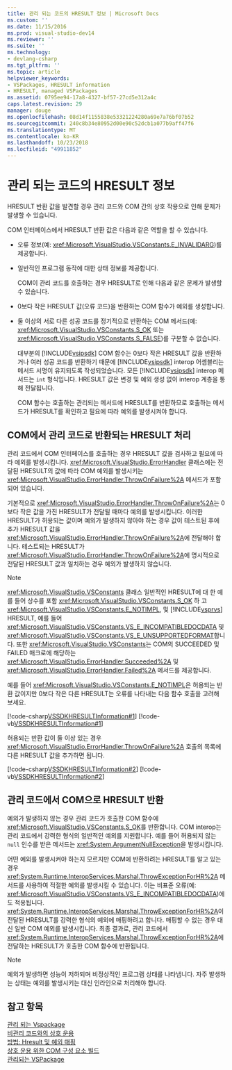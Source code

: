 ```yaml
---
title: 관리 되는 코드의 HRESULT 정보 | Microsoft Docs
ms.custom: ''
ms.date: 11/15/2016
ms.prod: visual-studio-dev14
ms.reviewer: ''
ms.suite: ''
ms.technology:
- devlang-csharp
ms.tgt_pltfrm: ''
ms.topic: article
helpviewer_keywords:
- VSPackages, HRESULT information
- HRESULT, managed VSPackages
ms.assetid: 0795ee94-17a8-4327-bf57-27cd5e312a4c
caps.latest.revision: 29
manager: douge
ms.openlocfilehash: 08d14f1155838e53321224280a69e7a76bf07b52
ms.sourcegitcommit: 240c8b34e80952d00e90c52dcb1a077b9aff47f6
ms.translationtype: MT
ms.contentlocale: ko-KR
ms.lasthandoff: 10/23/2018
ms.locfileid: "49911852"
---
```

# <a name="hresult-information-in-managed-code"></a>관리 되는 코드의 HRESULT 정보
HRESULT 반환 값을 발견할 경우 관리 코드와 COM 간의 상호 작용으로 인해 문제가 발생할 수 있습니다.  
  
 COM 인터페이스에서 HRESULT 반환 값은 다음과 같은 역할을 할 수 있습니다.  
  
- 오류 정보(예: <xref:Microsoft.VisualStudio.VSConstants.E_INVALIDARG>)를 제공합니다.  
  
- 일반적인 프로그램 동작에 대한 상태 정보를 제공합니다.  
  
  COM이 관리 코드를 호출하는 경우 HRESULT로 인해 다음과 같은 문제가 발생할 수 있습니다.  
  
- 0보다 작은 HRESULT 값(오류 코드)을 반환하는 COM 함수가 예외를 생성합니다.  
  
- 둘 이상의 서로 다른 성공 코드를 정기적으로 반환하는 COM 메서드(예: <xref:Microsoft.VisualStudio.VSConstants.S_OK> 또는 <xref:Microsoft.VisualStudio.VSConstants.S_FALSE>)를 구분할 수 없습니다.  
  
  대부분의 [!INCLUDE[vsipsdk](../includes/vsipsdk-md.md)] COM 함수는 0보다 작은 HRESULT 값을 반환하거나 여러 성공 코드를 반환하기 때문에 [!INCLUDE[vsipsdk](../includes/vsipsdk-md.md)] interop 어셈블리는 메서드 서명이 유지되도록 작성되었습니다. 모든 [!INCLUDE[vsipsdk](../includes/vsipsdk-md.md)] interop 메서드는 `int` 형식입니다. HRESULT 값은 변경 및 예외 생성 없이 interop 계층을 통해 전달됩니다.  
  
  COM 함수는 호출하는 관리되는 메서드에 HRESULT를 반환하므로 호출하는 메서드가 HRESULT를 확인하고 필요에 따라 예외를 발생시켜야 합니다.  
  
## <a name="handling-hresults-returned-to-managed-code-from-com"></a>COM에서 관리 코드로 반환되는 HRESULT 처리  
 관리 코드에서 COM 인터페이스를 호출하는 경우 HRESULT 값을 검사하고 필요에 따라 예외를 발생시킵니다. <xref:Microsoft.VisualStudio.ErrorHandler> 클래스에는 전달된 HRESULT의 값에 따라 COM 예외를 발생시키는 <xref:Microsoft.VisualStudio.ErrorHandler.ThrowOnFailure%2A> 메서드가 포함되어 있습니다.  
  
 기본적으로 <xref:Microsoft.VisualStudio.ErrorHandler.ThrowOnFailure%2A>는 0보다 작은 값을 가진 HRESULT가 전달될 때마다 예외를 발생시킵니다. 이러한 HRESULT가 허용되는 값이며 예외가 발생하지 않아야 하는 경우 값이 테스트된 후에 추가 HRESULT 값을 <xref:Microsoft.VisualStudio.ErrorHandler.ThrowOnFailure%2A>에 전달해야 합니다. 테스트되는 HRESULT가 <xref:Microsoft.VisualStudio.ErrorHandler.ThrowOnFailure%2A>에 명시적으로 전달된 HRESULT 값과 일치하는 경우 예외가 발생하지 않습니다.  
  
> [!NOTE]
>  <xref:Microsoft.VisualStudio.VSConstants> 클래스 일반적인 HRESULT에 대 한 예를 들어 상수를 포함 <xref:Microsoft.VisualStudio.VSConstants.S_OK> 하 고 <xref:Microsoft.VisualStudio.VSConstants.E_NOTIMPL>, 및 [!INCLUDE[vsprvs](../includes/vsprvs-md.md)] HRESULT, 예를 들어 <xref:Microsoft.VisualStudio.VSConstants.VS_E_INCOMPATIBLEDOCDATA> 및 <xref:Microsoft.VisualStudio.VSConstants.VS_E_UNSUPPORTEDFORMAT>합니다. 또한 <xref:Microsoft.VisualStudio.VSConstants>는 COM의 SUCCEEDED 및 FAILED 매크로에 해당하는 <xref:Microsoft.VisualStudio.ErrorHandler.Succeeded%2A> 및 <xref:Microsoft.VisualStudio.ErrorHandler.Failed%2A> 메서드를 제공합니다.  
  
 예를 들어 <xref:Microsoft.VisualStudio.VSConstants.E_NOTIMPL>은 허용되는 반환 값이지만 0보다 작은 다른 HRESULT는 오류를 나타내는 다음 함수 호출을 고려해 보세요.  
  
 [!code-csharp[VSSDKHRESULTInformation#1](../snippets/csharp/VS_Snippets_VSSDK/vssdkhresultinformation/cs/vssdkhresultinformationpackage.cs#1)]
 [!code-vb[VSSDKHRESULTInformation#1](../snippets/visualbasic/VS_Snippets_VSSDK/vssdkhresultinformation/vb/vssdkhresultinformationpackage.vb#1)]  
  
 허용되는 반환 값이 둘 이상 있는 경우 <xref:Microsoft.VisualStudio.ErrorHandler.ThrowOnFailure%2A> 호출의 목록에 다른 HRESULT 값을 추가하면 됩니다.  
  
 [!code-csharp[VSSDKHRESULTInformation#2](../snippets/csharp/VS_Snippets_VSSDK/vssdkhresultinformation/cs/vssdkhresultinformationpackage.cs#2)]
 [!code-vb[VSSDKHRESULTInformation#2](../snippets/visualbasic/VS_Snippets_VSSDK/vssdkhresultinformation/vb/vssdkhresultinformationpackage.vb#2)]  
  
## <a name="returning-hresults-to-com-from-managed-code"></a>관리 코드에서 COM으로 HRESULT 반환  
 예외가 발생하지 않는 경우 관리 코드가 호출한 COM 함수에 <xref:Microsoft.VisualStudio.VSConstants.S_OK>를 반환합니다. COM interop는 관리 코드에서 강력한 형식의 일반적인 예외를 지원합니다. 예를 들어 허용되지 않는 `null` 인수를 받은 메서드는 <xref:System.ArgumentNullException>을 발생시킵니다.  
  
 어떤 예외를 발생시켜야 하는지 모르지만 COM에 반환하려는 HRESULT를 알고 있는 경우 <xref:System.Runtime.InteropServices.Marshal.ThrowExceptionForHR%2A> 메서드를 사용하여 적절한 예외를 발생시킬 수 있습니다. 이는 비표준 오류(예: <xref:Microsoft.VisualStudio.VSConstants.VS_E_INCOMPATIBLEDOCDATA>)에도 적용됩니다. <xref:System.Runtime.InteropServices.Marshal.ThrowExceptionForHR%2A>이 전달된 HRESULT를 강력한 형식의 예외에 매핑하려고 합니다. 매핑할 수 없는 경우 대신 일반 COM 예외를 발생시킵니다. 최종 결과로, 관리 코드에서 <xref:System.Runtime.InteropServices.Marshal.ThrowExceptionForHR%2A>에 전달하는 HRESULT가 호출한 COM 함수에 반환됩니다.  
  
> [!NOTE]
>  예외가 발생하면 성능이 저하되며 비정상적인 프로그램 상태를 나타냅니다. 자주 발생하는 상태는 예외를 발생시키는 대신 인라인으로 처리해야 합니다.  
  
## <a name="see-also"></a>참고 항목  
 [관리 되는 Vspackage](../misc/managed-vspackages.md)   
 [비관리 코드와의 상호 운용](http://msdn.microsoft.com/library/ccb68ce7-b0e9-4ffb-839d-03b1cd2c1258)   
 [방법: Hresult 및 예외 매핑](http://msdn.microsoft.com/library/610b364b-2761-429d-9c4a-afbc3e66f1b9)   
 [상호 운용 위한 COM 구성 요소 빌드](http://msdn.microsoft.com/en-us/7a2c657a-cfef-40f0-bed3-7c2c0ac4abdf)   
 [관리되는 VSPackage](../misc/managed-vspackages.md)